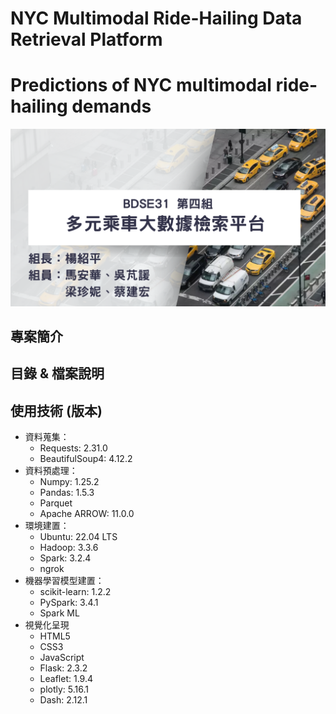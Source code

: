 # NYC Multimodal Ride-Hailing Data Retrieval Platform
# Predictions of NYC multimodal ride-hailing demands  

![BDSE31_G4](BDSE31_G4.png)

## 專案簡介

## 目錄 & 檔案說明


## 使用技術 (版本)
- 資料蒐集：
  - Requests: 2.31.0
  - BeautifulSoup4: 4.12.2
- 資料預處理：
  - Numpy: 1.25.2
  - Pandas: 1.5.3
  - Parquet
  - Apache ARROW: 11.0.0
- 環境建置：
  - Ubuntu: 22.04 LTS
  - Hadoop: 3.3.6
  - Spark: 3.2.4
  - ngrok
- 機器學習模型建置：
  - scikit-learn: 1.2.2
  - PySpark: 3.4.1
  - Spark ML
- 視覺化呈現
  - HTML5
  - CSS3
  - JavaScript
  - Flask: 2.3.2
  - Leaflet: 1.9.4
  - plotly: 5.16.1
  - Dash: 2.12.1
